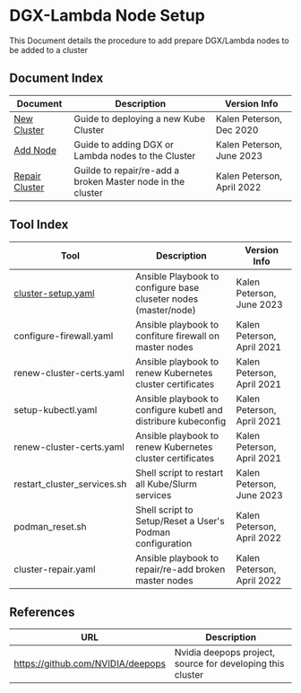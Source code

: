 # DGX-Lambda Node Setup
This Document details the procedure to add prepare DGX/Lambda nodes to be added to a cluster

## Document Index
| Document                             | Description                                                 | Version Info               |
| ------------------------------------ | ----------------------------------------------------------- | -------------------------- |
| [New Cluster](docs/new-cluster.md)   | Guide to deploying a new Kube Cluster                       | Kalen Peterson, Dec 2020   |
| [Add Node](docs/add-node.md)         | Guide to adding DGX or Lambda nodes to the Cluster          | Kalen Peterson, June 2023  |
| [Repair Cluster](recovery/README.md) | Guilde to repair/re-add a broken Master node in the cluster | Kalen Peterson, April 2022 |


## Tool Index
| Tool                                     | Description                                                     | Version Info               |
| ---------------------------------------- | --------------------------------------------------------------- | -------------------------- |
| [cluster-setup.yaml](cluster-setup.yaml) | Ansible Playbook to configure base cluseter nodes (master/node) | Kalen Peterson, June 2023  |
| configure-firewall.yaml                  | Ansible playbook to confiture firewall on master nodes          | Kalen Peterson, April 2021 |
| renew-cluster-certs.yaml                 | Ansible playbook to renew Kubernetes cluster certificates       | Kalen Peterson, April 2021 |
| setup-kubectl.yaml                       | Ansible playbook to configure kubetl and distribure kubeconfig  | Kalen Peterson, April 2021 |
| renew-cluster-certs.yaml                 | Ansible playbook to renew Kubernetes cluster certificates       | Kalen Peterson, April 2021 |
| restart_cluster_services.sh              | Shell script to restart all Kube/Slurm services                 | Kalen Peterson, June 2023  |
| podman_reset.sh                          | Shell script to Setup/Reset a User's Podman configuration       | Kalen Peterson, April 2022 |
| cluster-repair.yaml                      | Ansible playbook to repair/re-add broken master nodes           | Kalen Peterson, April 2022 |


## References
| URL                               | Description                                                |
| --------------------------------- | ---------------------------------------------------------- |
| https://github.com/NVIDIA/deepops | Nvidia deepops project, source for developing this cluster |

